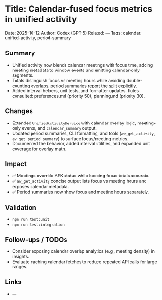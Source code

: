 # Title: Calendar-fused focus metrics in unified activity

Date: 2025-10-12
Author: Codex (GPT-5)
Related: —
Tags: calendar, unified-activity, period-summary

## Summary
- Unified activity now blends calendar meetings with focus time, adding meeting metadata to window events and emitting calendar-only segments.
- Totals distinguish focus vs meeting hours while avoiding double-counting overlaps; period summaries report the split explicitly.
- Added interval helpers, unit tests, and formatter updates. Rules consulted: preferences.md (priority 50), planning.md (priority 30).

## Changes
- Extended `UnifiedActivityService` with calendar overlay logic, meeting-only events, and `calendar_summary` output.
- Updated period summaries, CLI formatting, and tools (`aw_get_activity`, `aw_get_period_summary`) to surface focus/meeting metrics.
- Documented the behavior, added interval utilities, and expanded unit coverage for overlay math.

## Impact
- ✅ Meetings override AFK status while keeping focus totals accurate.
- ✅ `aw_get_activity` concise output lists focus vs meeting hours and exposes calendar metadata.
- ✅ Period summaries now show focus and meeting hours separately.

## Validation
- `npm run test:unit`
- `npm run test:integration`

## Follow-ups / TODOs
- Consider exposing calendar overlap analytics (e.g., meeting density) in insights.
- Evaluate caching calendar fetches to reduce repeated API calls for large ranges.

## Links
- —
